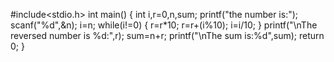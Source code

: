 #include<stdio.h>
int main()
{
    int i,r=0,n,sum;
    printf("the number is:");
    scanf("%d",&n);
    i=n;
    while(i!=0)
    {
        r=r*10;
        r=r+(i%10);
        i=i/10;
    }
    printf("\nThe reversed  number is %d:",r);
    sum=n+r;
    printf("\nThe sum is:%d",sum);
    return 0;
}
